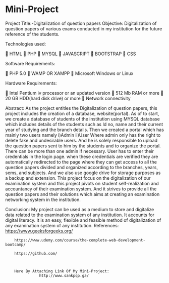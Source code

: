 # Mini-Project
Project Title:-Digitalization of question papers
Objective: 
                Digitalization of question papers of various exams conducted in my institution for the future reference of the students.

Technologies used:

	HTML
	PHP
	MYSQL
	JAVASCRIPT
	BOOTSTRAP
	CSS

Software Requirements:

	PHP 5.0
	WAMP OR XAMPP
	Microsoft Windows or Linux

Hardware Requirements:

	Intel Pentium iv processor or an updated version
	512 Mb RAM or more
	20 GB HDD(hard disk drive) or more
	Network connectivity

Abstract:
	As the project entitles the Digitalization of question papers, this project includes the creation of a database, website(portal).
As of to start, we create a database of students of the institution using MYSQL database which includes details of the students such as Id no, name and their current year of studying and the branch details.
Then we created a portal which has mainly two users namely
i)Admin
ii)User
Where admin only has the right to delete fake and undesirable users. And he is solely responsible to upload the question papers sent to him by the students and to organize the portal. There can be more than one admin if necessary.
User has to enter their credentials in the login page. when these credentials are verified they are automatically redirected to the page where they can get access to all the question papers divided and organized according to the branches, years, sems, and subjects.
And we also use google drive for storage purposes as a backup and extension.
This project focus on the digitalization of our examination system and this project pivots on student self-realization and accountancy of their examination system.
And it strives to provide all the question papers and their solutions which aims at creating an examination networking system in the institution.

 
Conclusion:     My project can be used as a medium to store and digitalize data related to the examination system of any institution. It accounts for digital literacy. It is an easy, flexible and feasible method of digitalization of any examination system of any institution.
References:
        https://www.geeksforgeeks.org/
       
        https://www.udemy.com/course/the-complete-web-development-bootcamp/
  
        https://github.com/
        
        
        
        Here By Attaching Link Of My Mini-Project:
                   http://www.sankpqp.ga/
